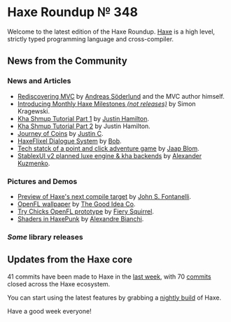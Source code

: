 [_template]: ../templates/roundup.html
[date]: / "2015-12-08 13:23:00"
[modified]: / "2015-12-08 15:30:00"
[published]: / "2015-12-08 15:30:00"
[“”]: a ""
# Haxe Roundup № 348

Welcome to the latest edition of the Haxe Roundup. [Haxe]
is a high level, strictly typed programming language and cross-compiler.
	
## News from the Community

### News and Articles

- [Rediscovering MVC][l1] by [Andreas Söderlund][tw1] and the MVC author himself.
- [Introducing Monthly Haxe Milestones _(not releases)_][l2] by Simon Kragewski.
- [Kha Shmup Tutorial Part 1][l3] by [Justin Hamilton][tw2].
- [Kha Shmup Tutorial Part 2][l4] by Justin Hamilton.
- [Journey of Coins][l5] by [Justin C][tw3].
- [HaxeFlixel Dialogue System][l6] by [Bob][tw4].
- [Tech statck of a point and click adventure game][l7] by [Jaap Blom][tw5].
- [StablexUI v2 planned luxe engine & kha backends][l8] by [Alexander Kuzmenko][tw6].

### Pictures and Demos

- [Preview of Haxe's next compile target][l9] by [John S. Fontanelli][tw7].
- [OpenFL wallpaper][l10] by [The Good Idea Co][tw8].
- [Try Chicks OpenFL prototype][l11] by [Fiery Squirrel][tw9].
- [Shaders in HaxePunk][l12] by [Alexandre Bianchi][tw10].

### _Some_ library releases



## Updates from the Haxe core

41 commits have been made to Haxe in the [last week], with 
70 [commits] closed across the Haxe ecosystem.



You can start using the latest features by grabbing a [nightly build] of Haxe.

Have a good week everyone!

[Haxe]: http://haxe.org/?utm_source=haxe.io "Haxe.org"
[nightly build]: http://build.haxe.org "Nightly Haxe Build"
[last week]: https://github.com/issues?utf8=%E2%9C%93&q=closed%3A2015-12-07..2015-12-14+org%3Ahaxefoundation+is%3Aclosed+ "Haxe Compiler commits from the last week"
[commits]: https://github.com/issues?utf8=%E2%9C%93&q=org%3Ahaxefoundation+org%3Aopenfl+org%3Asnowkit+org%3AKTXSoftware+org%3Ahaxeflixel+org%3Ahaxepunk+org%3Anmehost+is%3Aclosed+closed%3A2015-12-07..2015-12-14+ "Commits closed across the Haxe ecosystem"

[tw10]: https://twitter.com/Scanix "@Scanix"
[tw9]: https://twitter.com/fierysquirrel "@fierysquirrel"
[tw8]: https://twitter.com/goodideaco "@goodideaco"
[tw7]: https://twitter.com/commel "@commel"
[tw6]: https://twitter.com/RealyUniqueName "@RealyUniqueName"
[tw5]: https://twitter.com/jacobjanblom "@jacobjanblom"
[tw4]: https://twitter.com/blubberquark "@blubberquark"
[tw3]: https://twitter.com/JuiceBoos "@JuiceBoos"
[tw2]: https://twitter.com/jamiltron "@jamiltron"
[tw1]: https://twitter.com/thedciguy "@thedciguy"
	
[l12]: https://twitter.com/Scanix/status/674270358665568256 "Shaders in OpenFL"
[l11]: https://twitter.com/fierysquirrel/status/674104430632042496 "Chicks OpenFL prototype"
[l10]: https://twitter.com/goodideaco/status/675893509862383616 "OpenFL Wallpaper"
[l9]: https://twitter.com/commel/status/675631868096741377 "Preview of Haxe's next target"
[l8]: https://twitter.com/RealyUniqueName/status/674260416831340544 "StablexUI v2 planned backends"
[l7]: http://www.groebelsloot.com/2015/12/09/tech-stack-of-a-point-and-click-adventure-game/ "Tech stack of a point and click adventure game"
[l6]: http://blubberquark.tumblr.com/post/134929010520/haxeflixel-dialogue-system-ready-for-ludum-dare "HaxeFlixel dialogue system"
[l5]: http://juiceboxdevblog.blogspot.co.uk/2015/12/journey-of-coins.html "Journey of Coins"
[l4]: http://jamiltron.com/2015/12/KhaShmup-Tutorial-Part-2/ "Kha Shmup Tutorial Part 2"
[l3]: http://jamiltron.com/2015/12/KhaShmup-Tutorial-Part-1/ "Kha Shmup Tutorial Part 1"
[l2]: https://groups.google.com/forum/#!msg/haxedev/xiERjJsbo9U/nSniyOlPAQAJ "Introducing Monthly Milestones, not releases"
[l1]: https://groups.google.com/forum/#!msg/haxelang/Ilng2R6SHZg/_rrZ7hxhCgAJ "Rediscovering MVC"